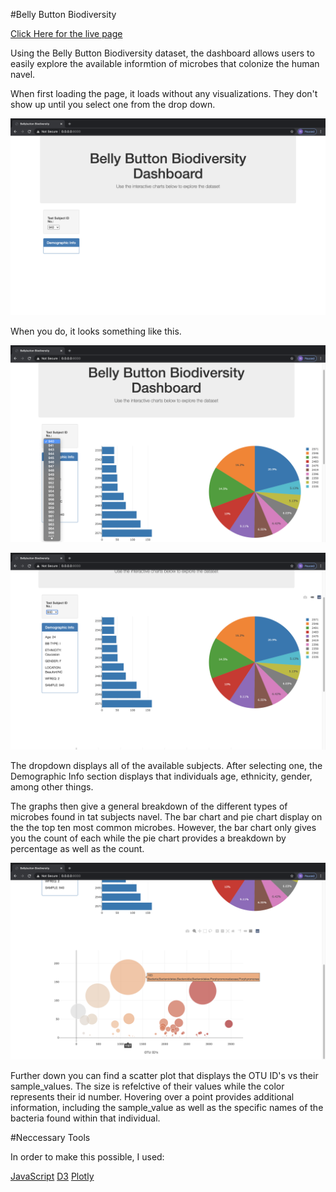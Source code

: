 #Belly Button Biodiversity

[Click Here for the live page](https://ntorres95.github.io/interactive_visualizations/)


Using the Belly Button Biodiversity dataset, the dashboard allows users to easily explore the available informtion of microbes that colonize the human navel.

When first loading the page, it loads without any visualizations. They don't show up until you select one from the drop down.

![first](images/first.png)

When you do, it looks something like this.

![second](images/second.png)

![third](images/third.png)

The dropdown displays all of the available subjects. After selecting one, the Demographic Info section displays that individuals age, ethnicity, gender, among other things.

The graphs then give a general breakdown of the different types of microbes found in tat subjects navel. The bar chart and pie chart display on the the top ten most common microbes. However, the bar chart only gives you the count of each while the pie chart provides a breakdown by percentage as well as the count.

![fourth](images/fourth.png)

Further down you can find a scatter plot that displays the OTU ID's vs their sample_values. The size is refelctive of their values while the color represents their id number. Hovering over a point provides additional information, including the sample_value as well as the specific names of the bacteria found within that individual.

#Neccessary Tools

In order to make this possible, I used:

[JavaScript](https://www.javascript.com/)
[D3](https://d3js.org/)
[Plotly](https://plotly.com/python/)
